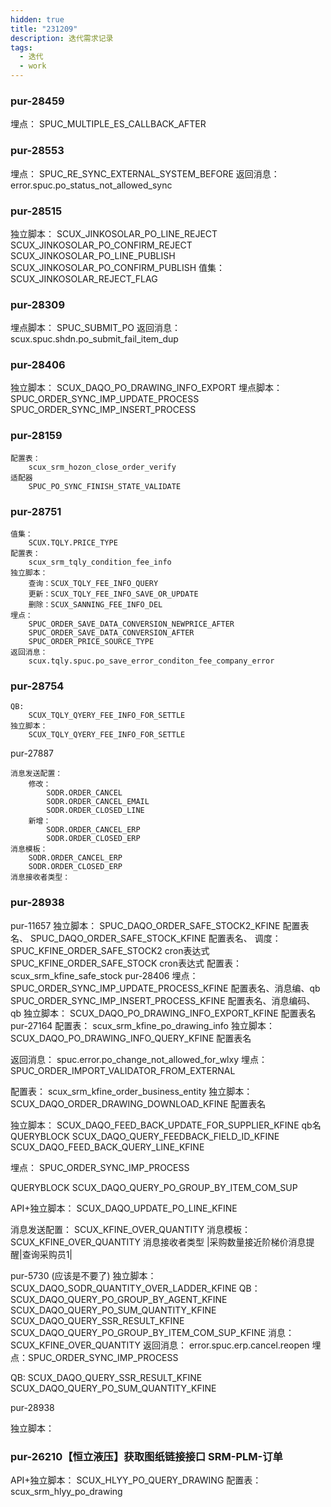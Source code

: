 ```yaml
---
hidden: true
title: "231209"
description: 迭代需求记录
tags:
  - 迭代
  - work
---
```


### pur-28459

埋点：
	SPUC_MULTIPLE_ES_CALLBACK_AFTER

### pur-28553

埋点：
	SPUC_RE_SYNC_EXTERNAL_SYSTEM_BEFORE
返回消息：
	error.spuc.po_status_not_allowed_sync




### pur-28515

独立脚本：
	SCUX_JINKOSOLAR_PO_LINE_REJECT
	SCUX_JINKOSOLAR_PO_CONFIRM_REJECT
	SCUX_JINKOSOLAR_PO_LINE_PUBLISH
	SCUX_JINKOSOLAR_PO_CONFIRM_PUBLISH
值集：
	SCUX_JINKOSOLAR_REJECT_FLAG

### pur-28309

埋点脚本：
	SPUC_SUBMIT_PO
返回消息：
	scux.spuc.shdn.po_submit_fail_item_dup


### pur-28406

独立脚本：
	SCUX_DAQO_PO_DRAWING_INFO_EXPORT
埋点脚本：
	SPUC_ORDER_SYNC_IMP_UPDATE_PROCESS
	SPUC_ORDER_SYNC_IMP_INSERT_PROCESS

### pur-28159

	配置表：
		scux_srm_hozon_close_order_verify
	适配器
		SPUC_PO_SYNC_FINISH_STATE_VALIDATE


### pur-28751

	值集：
		SCUX.TQLY.PRICE_TYPE
	配置表：
		scux_srm_tqly_condition_fee_info
	独立脚本：
		查询：SCUX_TQLY_FEE_INFO_QUERY
		更新：SCUX_TQLY_FEE_INFO_SAVE_OR_UPDATE
		删除：SCUX_SANNING_FEE_INFO_DEL
	埋点：
		SPUC_ORDER_SAVE_DATA_CONVERSION_NEWPRICE_AFTER
		SPUC_ORDER_SAVE_DATA_CONVERSION_AFTER
		SPUC_ORDER_PRICE_SOURCE_TYPE
	返回消息：
		scux.tqly.spuc.po_save_error_conditon_fee_company_error


### pur-28754
	QB:
		SCUX_TQLY_QYERY_FEE_INFO_FOR_SETTLE
	独立脚本：
		SCUX_TQLY_QYERY_FEE_INFO_FOR_SETTLE



pur-27887

	消息发送配置：
		修改：
			SODR.ORDER_CANCEL
			SODR.ORDER_CANCEL_EMAIL
			SODR.ORDER_CLOSED_LINE
		新增：
			SODR.ORDER_CANCEL_ERP
			SODR.ORDER_CLOSED_ERP
	消息模板：
		SODR.ORDER_CANCEL_ERP
		SODR.ORDER_CLOSED_ERP
	消息接收者类型：



### pur-28938

pur-11657
	独立脚本：
		SPUC_DAQO_ORDER_SAFE_STOCK2_KFINE    配置表名、
		SPUC_DAQO_ORDER_SAFE_STOCK_KFINE    配置表名、
	调度：
		SPUC_KFINE_ORDER_SAFE_STOCK2  cron表达式
		SPUC_KFINE_ORDER_SAFE_STOCK  cron表达式
	配置表：
		scux_srm_kfine_safe_stock
pur-28406
	埋点：
		SPUC_ORDER_SYNC_IMP_UPDATE_PROCESS_KFINE  配置表名、消息编、qb
		SPUC_ORDER_SYNC_IMP_INSERT_PROCESS_KFINE   配置表名、消息编码、qb
	独立脚本：
		SCUX_DAQO_PO_DRAWING_INFO_EXPORT_KFINE   配置表名
pur-27164
	配置表：
		scux_srm_kfine_po_drawing_info
	独立脚本：
		SCUX_DAQO_PO_DRAWING_INFO_QUERY_KFINE   配置表名


返回消息：
	spuc.error.po_change_not_allowed_for_wlxy
埋点：
	SPUC_ORDER_IMPORT_VALIDATOR_FROM_EXTERNAL

配置表：
	scux_srm_kfine_order_business_entity
独立脚本：
	SCUX_DAQO_ORDER_DRAWING_DOWNLOAD_KFINE  配置表名


独立脚本：
	SCUX_DAQO_FEED_BACK_UPDATE_FOR_SUPPLIER_KFINE   qb名
QUERYBLOCK
	SCUX_DAQO_QUERY_FEEDBACK_FIELD_ID_KFINE
	SCUX_DAQO_FEED_BACK_QUERY_LINE_KFINE

埋点：
	SPUC_ORDER_SYNC_IMP_PROCESS


QUERYBLOCK
	SCUX_DAQO_QUERY_PO_GROUP_BY_ITEM_COM_SUP


API+独立脚本：
	SCUX_DAQO_UPDATE_PO_LINE_KFINE


消息发送配置：
	SCUX_KFINE_OVER_QUANTITY
消息模板：
	SCUX_KFINE_OVER_QUANTITY
消息接收者类型
	|采购数量接近阶梯价消息提醒|查询采购员1|

pur-5730  (应该是不要了)
	独立脚本：SCUX_DAQO_SODR_QUANTITY_OVER_LADDER_KFINE
	QB：
		SCUX_DAQO_QUERY_PO_GROUP_BY_AGENT_KFINE
		SCUX_DAQO_QUERY_PO_SUM_QUANTITY_KFINE
		SCUX_DAQO_QUERY_SSR_RESULT_KFINE
		SCUX_DAQO_QUERY_PO_GROUP_BY_ITEM_COM_SUP_KFINE
	消息：
		SCUX_KFINE_OVER_QUANTITY
返回消息：
	error.spuc.erp.cancel.reopen
埋点：SPUC_ORDER_SYNC_IMP_PROCESS


QB:
	SCUX_DAQO_QUERY_SSR_RESULT_KFINE
	SCUX_DAQO_QUERY_PO_SUM_QUANTITY_KFINE

pur-28938



独立脚本：




###  pur-26210【恒立液压】获取图纸链接接口 SRM-PLM-订单

API+独立脚本：
	SCUX_HLYY_PO_QUERY_DRAWING
配置表：
	scux_srm_hlyy_po_drawing